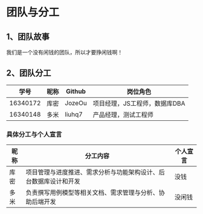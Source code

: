 # 团队与分工
## 1、团队故事

我们是一个没有闲钱的团队，所以才要挣闲钱啊！

## 2、团队分工

| 学号 | 昵称 | Github | 岗位角色 |
| --- | --- | --- | --- |
| 16340172 | 库密 | JozeOu | 项目经理，JS工程师，数据库DBA |
| 16340148 | 多米 | liuhq7 | 产品经理，测试工程师 |


### 具体分工与个人宣言

| 昵称 | 分工内容 | 个人宣言 |
| --- | --- | --- |
| 库密 |项目管理与进度推进、需求分析与功能架构设计、后台数据库设计和开发 | 没钱 |
| 多米 |负责撰写用例模型等相关文档、需求管理与分析、协助后端开发 | 没闲钱 |

